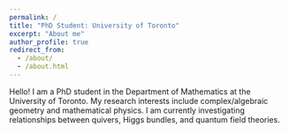 ```yaml
---
permalink: /
title: "PhD Student: University of Toronto"
excerpt: "About me"
author_profile: true
redirect_from: 
  - /about/
  - /about.html
---
```

Hello! I am a PhD student in the Department of Mathematics at the University of Toronto. 
My research interests include complex/algebraic geometry and mathematical physics. 
I am currently investigating relationships between quivers, Higgs bundles, and quantum field theories.




